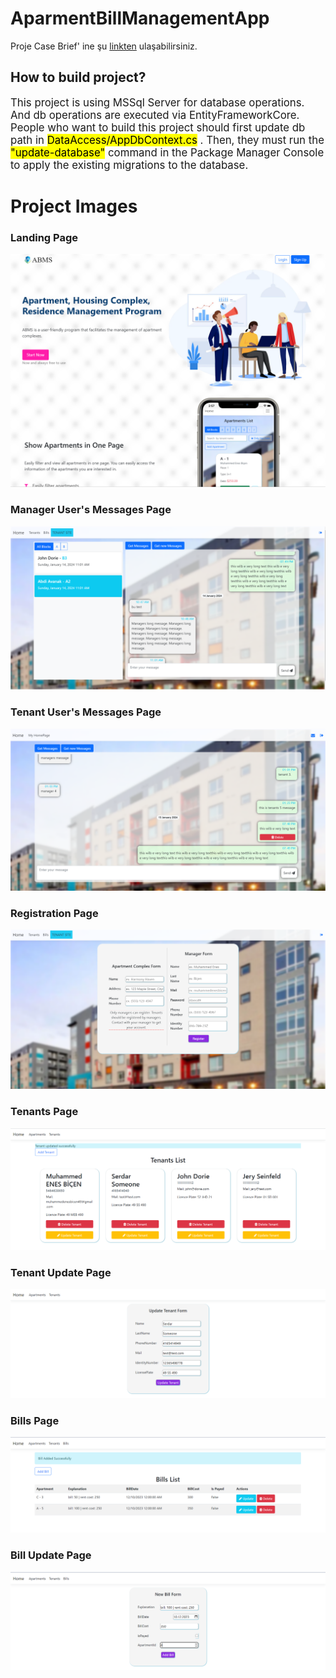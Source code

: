 # AparmentBillManagementApp

Proje Case Brief' ine şu [linkten](https://academy.patika.dev/tr/courses/net-core-projeleri/faturayonetimsistemi) ulaşabilirsiniz.

## How to build project?

<big>
This project is using MSSql Server for database operations. And db operations are executed via EntityFrameworkCore. People who want to build this project should first update db path in <mark> DataAccess/AppDbContext.cs</mark> .
Then, they must run the <mark>"update-database"</mark> command in the Package Manager Console to apply the existing migrations to the database.
</big>

# Project Images

### Landing Page

![](https://github.com/MuhammedEnesBicen/AparmentBillManagementApp/blob/main/AparmentBillManagementMVC/wwwroot/img/git/landing_page.png)
<br />

### Manager User's Messages Page

![](https://github.com/MuhammedEnesBicen/AparmentBillManagementApp/blob/main/AparmentBillManagementMVC/wwwroot/img/git/manager_message_page.png)
<br />

### Tenant User's Messages Page

![](https://github.com/MuhammedEnesBicen/AparmentBillManagementApp/blob/main/AparmentBillManagementMVC/wwwroot/img/git/tenant_message.png)
<br />

### Registration Page

![](https://github.com/MuhammedEnesBicen/AparmentBillManagementApp/blob/main/AparmentBillManagementMVC/wwwroot/img/git/register_page.png)
<br />

### Tenants Page

![](https://github.com/MuhammedEnesBicen/AparmentBillManagementApp/blob/main/AparmentBillManagementMVC/wwwroot/img/git/tenants.png)
<br />

### Tenant Update Page

![](https://github.com/MuhammedEnesBicen/AparmentBillManagementApp/blob/main/AparmentBillManagementMVC/wwwroot/img/git/updatetenant.png)
<br />

### Bills Page

![](https://github.com/MuhammedEnesBicen/AparmentBillManagementApp/blob/main/AparmentBillManagementMVC/wwwroot/img/git/bills.png)
<br />

### Bill Update Page

![](https://github.com/MuhammedEnesBicen/AparmentBillManagementApp/blob/main/AparmentBillManagementMVC/wwwroot/img/git/updatebill.png)
<br />
